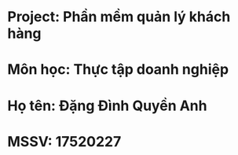 # Project: Phần mềm quản lý khách hàng
# Môn học: Thực tập doanh nghiệp
# Họ tên: Đặng Đình Quyền Anh
# MSSV: 17520227
